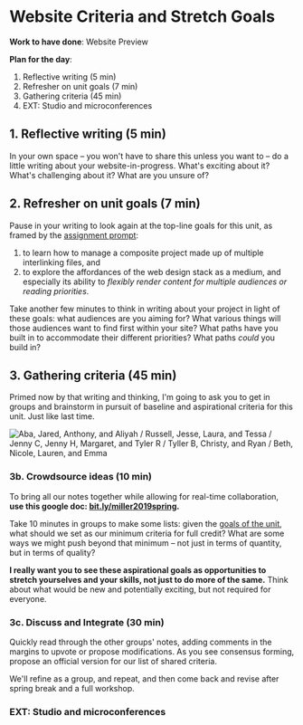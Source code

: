 # Website Criteria and Stretch Goals

**Work to have done**: Website Preview

**Plan for the day**:

1. Reflective writing (5 min)
2. Refresher on unit goals (7 min)
3. Gathering criteria (45 min)
4. EXT: Studio and microconferences

## 1. Reflective writing (5 min)
<div class="alert alert-success">
In your own space – you won't have to share this unless you want to – do a little writing about your website-in-progress. What's exciting about it? What's challenging about it? What are you unsure of?
</div>

## 2. Refresher on unit goals (7 min)
Pause in your writing to look again at the top-line goals for this unit, as framed by the [assignment prompt](https://github.com/pitt-cdm/website-prompt#project-3-website-portfolio):

<div class="alert alert-white">
<ol class="spaced">
<li>to learn how to manage a composite project made up of multiple interlinking files, and</li>
<li>to explore the affordances of the web design stack as a medium, and especially its ability to <em>flexibly render content for multiple audiences or reading priorities</em>.</li></ol>
</div>

Take another few minutes to think in writing about your project in light of these goals: what audiences are you aiming for? What various things will those audiences want to find first within your site? What paths have you built in to accommodate their different priorities? What paths *could* you build in?

## 3. Gathering criteria (45 min)
Primed now by that writing and thinking, I'm going to ask you to get in groups and brainstorm in pursuit of baseline and aspirational criteria for this unit. Just like last time.

<img src="/{{site.course.base_path}}assets/img/2019-seating-groups.png" alt="Aba, Jared, Anthony, and Aliyah / Russell, Jesse, Laura, and Tessa / Jenny C, Jenny H, Margaret, and Tyler R / Tyller B, Christy, and Ryan / Beth, Nicole, Lauren, and Emma">
</figure>

### 3b. Crowdsource ideas (10 min)
To bring all our notes together while allowing for real-time collaboration, **use this google doc: [bit.ly/miller2019spring](http://bit.ly/miller2019spring).**

<div class="alert alert-success">
Take 10 minutes in groups to make some lists: given the <a href="https://github.com/pitt-cdm/soundscape-prompt">goals of the unit</a>, what should we set as our minimum criteria for full credit? What are some ways we might push beyond that minimum – not just in terms of quantity, but in terms of quality?

<strong>I really want you to see these aspirational goals as opportunities to stretch yourselves and your skills, not just to do more of the same.</strong> Think about what would be new and potentially exciting, but not required for everyone.
</div>


### 3c. Discuss and Integrate (30 min)
Quickly read through the other groups' notes, adding comments in the margins to upvote or propose modifications. As you see consensus forming, propose an official version for our list of shared criteria.

We'll refine as a group, and repeat, and then come back and revise after spring break and a full workshop.

### EXT: Studio and microconferences
